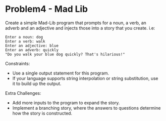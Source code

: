 Problem4 - Mad Lib
========

Create a simple Mad-Lib program that prompts for a noun, a verb, an adverb and an adjective and injects those into a story that you create.
i.e:
```
Enter a noun: dog
Enter a verb: walk
Enter an adjective: blue
Enter an adverb: quickly
"Do you walk your blue dog quickly? That's hilarious!"
```
Constraints:
* Use a single output statement for this program.
* If your language supports string interpolation or string substitution, use it to build up the output.

Extra Challenges:
* Add more inputs to the program to expand the story.
* Implement a branching story, where the answers to questions determine how the story is constructed.
